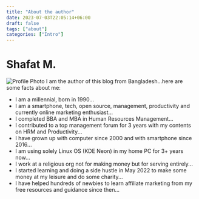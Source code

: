 ```yaml
---
title: "About the author"
date: 2023-07-03T22:05:14+06:00
draft: false
tags: ["about"]
categories: ["Intro"]
---
```


# Shafat M.
![Profile Photo](/images/photos/profilepicsmall.jpg "Shafat M.")
I am the author of this blog from Bangladesh...here are some facts about me:
- I am a millennial, born in 1990...
- I am a smartphone, tech, open source, management, productivity and currently online marketing enthusiast...
- I completed BBA and MBA in Human Resources Management...
- I contributed to a top management forum for 3 years with my contents on HRM and Productivity...
- I have grown up with computer since 2000 and with smartphone since 2016...
- I am using solely Linux OS (KDE Neon) in my home PC for 3+ years now... 
- I work at a religious org not for making money but for serving entirely...
- I started learning and doing a side hustle in May 2022 to make some money at my leisure and do some charity...
- I have helped hundreds of newbies to learn affiliate marketing from my free resources and guidance since then...
